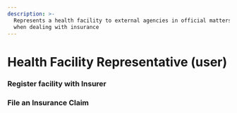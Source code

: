 ```yaml
---
description: >-
  Represents a health facility to external agencies in official matters, e.g.,
  when dealing with insurance
---
```


# Health Facility Representative \(user\)

### Register facility with Insurer

### File an Insurance Claim

### 



